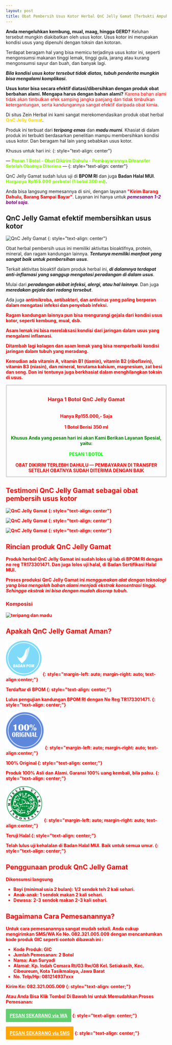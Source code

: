 ```yaml
---
layout: post
title: Obat Pembersih Usus Kotor Herbal QnC Jelly Gamat [Terbukti Ampuh]
---
```


**Anda mengeluhkan kembung, mual, maag, hingga GERD?** Keluhan tersebut mungkin diakibatkan oleh usus kotor. Usus kotor ini merupakan kondisi usus yang dipenuhi dengan toksin dan kotoran.

Terdapat beragam hal yang bisa memicu terjadinya usus kotor ini, seperti mengonsumsi makanan tinggi lemak, tinggi gula, jarang atau kurang mengonsumsi sayur dan buah, dan banyak lagi.

***Bila kondisi usus kotor tersebut tidak diatas, tubuh penderita mungkin bisa mengalami komplikasi.***

**Usus kotor bisa secara efektif diatasi/dibersihkan dengan produk obat berbahan alami. Mengapa harus dengan bahan alami?** <span style="color: red;">Karena bahan alami tidak akan timbulkan efek samping jangka panjang dan tidak timbulkan ketergantungan, serta kandungannya sangat efektif daripada obat kimia</span>.

Di situs Zein Herbal ini kami sangat merekomendasikan produk obat herbal <strong style="color: gold">QnC Jelly Gamat</strong>.

Produk ini terbuat dari ***teripang emas*** dan ***madu murni***. Khasiat di dalam produk ini terbukti berdasarkan penelitian mampu membersihkan kondisi usus kotor. Dan beragam hal lain yang sebabkan usus kotor.

Khusus untuk hari ini:
{: style="text-align: center"}

— <strong style="color: lawngreen">Pesan 1 Botol - Obat Dikirim Dahulu - Pembayarannya Ditransfer Setelah Obatnya Diterima</strong> —
{: style="text-align: center"}

QnC Jelly Gamat sudah lulus uji di **BPOM RI** dan juga **Badan Halal MUI**. <strong style="color: chartreuse">Harganya Rp155.000 perbotol (1 botol 300 ml)</strong>.

Anda bisa langsung memesannya di sini, dengan layanan <strong style="color: red">"Kirim Barang Dahulu, Barang Sampai Bayar"</strong>. Layanan ini hanya untuk <em style="color: purple">**pemesanan 1-2 botol saja**</em>.

## QnC Jelly Gamat efektif membersihkan usus kotor

![QnC Jelly Gamat](https://2.bp.blogspot.com/-ZqoptIpzxV0/WjiqXwgcmeI/AAAAAAAAAGc/w9p2MzJnaN4T369kRzyMIgpeQw3vfS2RgCLcBGAs/s1600/medium1.JPG)
{: style="text-align: center"}

Obat herbal pembersih usus ini memiliki aktivitas bioaktifnya, protein, mineral, dan ragam kandungan lainnya. ***Tentunya memiliki manfaat yang sangat baik untuk pembersihan usus***.

Terkait aktivitas bioaktif dalam produk herbal ini, ***di dalamnya terdapat anti-inflamasi yang sanggup mengatasi peradangan di dalam usus***.

Mulai dari ***peradangan akibat infeksi, alergi, atau hal lainnya***. Dan juga ***meredakan gejala dari radang tersebut***.

Ada juga <strong style="color: red">antimikroba<strong style="color: red">, <strong style="color: red">antibakteri<strong style="color: red">, dan <strong style="color: red">antivirus<strong style="color: red"> yang paling berperan dalam mengatasi infeksi dan penyebab infeksi.

Ragam kandungan lainnya pun bisa mengurangi gejala dari kondisi usus kotor, seperti kembung, mual, dsb.

Asam lemak ini bisa merelaksasi kondisi dari jaringan dalam usus yang mengalami inflamasi.

Ditambah lagi kolagen dan asam lemak yang bisa memperbaiki kondisi jaringan dalam tubuh yang meradang.

Kemudian ada **vitamin A**, **vitamin B1 (tiamin)**, **vitamin B2 (riboflavin)**, **vitamin B3 (niasin)**, dan **mineral**, terutama **kalsium**, **magnesium**, **zat besi** dan **seng**. Dan ini tentunya juga berkhasiat dalam menghilangkan toksin di usus.

<div style="border-radius: 2px; border: 3px solid rgb(216, 216, 216); padding: 10px; text-align: center;">
<h3>Harga 1 Botol QnC Jelly Gamat</h3>
<br>
Hanya <strong>Rp155.000</strong>,- Saja
<br>
<br>
<strong>1 Botol Berisi 350 ml</strong>
<br>
<br>
<strong><span style="color: green">Khusus Anda yang pesan hari ini akan Kami Berikan Layanan Spesial, yaitu:</span></strong>
<br>
<br>
<strong><span style="color: lime">PESAN 1 BOTOL</span></strong>
<br>
<br>
<strong><span style="color: red">OBAT DIKIRIM TERLEBIH DAHULU — PEMBAYARAN DI TRANSFER SETELAH OBATNYA SUDAH DITERIMA DENGAN BAIK</span></strong>
</div>

## Testimoni QnC Jelly Gamat sebagai obat pembersih usus kotor

![QnC Jelly Gamat](https://1.bp.blogspot.com/-2UluIf2_NMY/XesslzpPoLI/AAAAAAAAAXs/tMpMDoi6xfQjKR0DUftI6-DIHbX9TGOywCNcBGAsYHQ/s320/uss1.jpg)
{: style="text-align: center"}

![QnC Jelly Gamat](https://1.bp.blogspot.com/-Tm1Xdq8Rm-E/Xessl9XReiI/AAAAAAAAAXw/kGE2mg0urLo8TQJA_RiMCSTwAbAz-CsSwCNcBGAsYHQ/s320/uss2.jpg)
{: style="text-align: center"}

![QnC Jelly Gamat](https://1.bp.blogspot.com/-p9h5Kd65rIg/Xessl17h6PI/AAAAAAAAAX0/uXa8q5u5HzMmlwm3YKhynhv0fLB8sM3_QCNcBGAsYHQ/s320/uss3.jpg)
{: style="text-align: center"}

## Rincian produk QnC Jelly Gamat

Produk herbal QnC Jelly Gamat ini sudah lolos uji lab di **BPOM RI** dengan no reg **TR173301471**. Dan juga lolos uji halal, di **Badan Sertifikasi Halal MUI**.

Proses produksi QnC Jelly Gamat ini ***menggunakan alat dengan teknologi yang bisa mengolah bahan alami menjadi ekstrak konsentrasi tinggi***. ***Sehingga ekstrak ini bisa dengan mudah diserap tubuh***.

### Komposisi

![teripang dan madu](https://zeinherbal.diobatherbal.com/images/teripang-madu.png)

## Apakah QnC Jelly Gamat Aman?

![QnC Jelly Gamat](/images/logo3.png)
{: style="margin-left: auto; margin-right: auto; text-align:center;"}

**Terdaftar di BPOM**
{: style="text-align: center;"}

**Lulus pengujian kandungan BPOM RI dengan No Reg TR173301471.**
{: style="text-align: center;"}

![QnC Jelly Gamat](/images/logo1.png)
{: style="margin-left: auto; margin-right: auto; text-align:center;"}

**100% Original**
{: style="text-align: center;"}

**Produk 100% Asli dan Alami. Garansi 100% uang kembali, bila palsu.**
{: style="text-align: center;"}

![QnC Jelly Gamat](/images/logo2.png)
{: style="margin-left: auto; margin-right: auto; text-align:center;"}

**Teruji Halal**
{: style="text-align: center;"}

**Telah lulus uji kehalalan di Badan Halal MUI. Baik untuk semua umur.**
{: style="text-align: center;"}

## Penggunaan produk QnC Jelly Gamat

Dikonsumsi langsung

+ Bayi (minimal usia 2 bulan): 1/2 sendok teh 2 kali sehari.
+ Anak-anak: 1 sendok makan 2 kali sehari.
+ Dewasa: 2-3 sendok makan 2-3 kali sehari.

## Bagaimana Cara Pemesanannya?

Untuk cara pemesanannya sangat mudah sekali. Anda cukup mengirimkan SMS/WA Ke No. 082.321.005.009 dengan mencantumkan kode produk **GIC** seperti contoh dibawah ini :

+ Kode Produk: <span style="color: red;">GIC</span>
+ Jumlah Pemesanan: <span style="color: red;">2 Botol</span>
+ Nama: <span style="color: red;">Aan Suryadi</span>
+ Alamat: <span style="color: red;">Kp. Indah Cemara Rt/03 Rw/08 Kel. Setiakasih, Kec. Cibeureum, Kota Tasikmalaya, Jawa Barat</span>
+ No. Telp/Hp: <span style="color: red;">081214937xxx</span>

**Kirim Ke: 082.321.005.009**
{: style="text-align: center;"}

Atau Anda Bisa Klik Tombol Di Bawah Ini untuk Memudahkan Proses Pemesanan:

<a id="wa-gci" style="background-color: #61ce70; border-radius: 2px; border: 2px solid rgb(97, 206, 112); color: white; display: inline-block; padding: 10px;" href="https://api.whatsapp.com/send?phone=6282321005009&text=Saya%20pesan%20obat%20herbal%20QnC Jelly Gamat%20dengan%20format%20pesanan%3A%0A-%20Kode%20produk%3A%20GIC%0A-%20Jumlah%20pesanan%3A%20%0A-%20Nama%20lengkap%3A%0A-%20Alamat%3A%0A-%20No.%20Hp%2FTelepon%3A">PESAN SEKARANG via WA</a>
{: style="text-align: center;"}

<a id="sms-gci" style="background-color: orange; border-radius: 2px; border: 2px solid orange; color: white; display: inline-block; padding: 10px;" href="sms:+6282321005009?body=Saya%20pesan%20obat%20herbal%20QnC Jelly Gamat%20dengan%20format%20pesanan%3A%0A-%20Kode%20produk%3A%20GIC%0A-%20Jumlah%20pesanan%3A%20%0A-%20Nama%20lengkap%3A%0A-%20Alamat%3A%0A-%20No.%20Hp%2FTelepon%3A">PESAN SEKARANG via SMS</a>
{: style="text-align: center;"}
